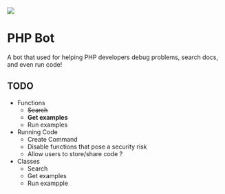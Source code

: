 <img src="https://cdn.discordapp.com/avatars/1072721194622668801/66f5229da07952c8a885e45d6e14c602.webp">

# PHP Bot
A bot that used for helping PHP developers debug problems, search docs, and even run code!


## TODO

* Functions
  * ~~Search~~
  * **Get examples**
  * Run examples
* Running Code
  * Create Command
  * Disable functions that pose a security risk
  * Allow users to store/share code ?
* Classes
  * Search
  * Get examples
  * Run exampple